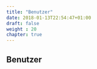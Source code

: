 ```yaml
---
title: "Benutzer"
date: 2018-01-13T22:54:47+01:00
draft: false
weight : 20
chapter: true
---
```

## Benutzer